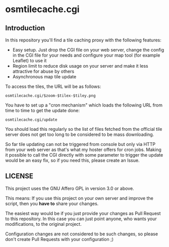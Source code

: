 osmtilecache.cgi
================

Introduction
------------

In this repository you'll find a tile caching proxy with the following features:

- Easy setup. Just drop the CGI file on your web server, change the config in the CGI file for your needs and configure your map tool (for example Leaflet) to use it
- Region limit to reduce disk usage on your server and make it less attractive for abuse by others
- Asynchronous map tile update

To access the tiles, the URL will be as follows:

    osmtilecache.cgi/$zoom-$tilex-$tiley.png

You have to set up a "cron mechanism" which loads the following URL from time to time to get the update done:

    osmtilecache.cgi/update

You should load this regularly so the list of files fetched from the official tile server does not get too long to be considered to be mass downloading.

So far tile updating can not be triggered from console but only via HTTP from your web server as that's what my hoster offers for cron jobs. Making it possible to call the CGI directly with some parameter to trigger the update would be an easy fix, so if you need this, please create an Issue.

LICENSE
-------

This project uses the GNU Affero GPL in version 3.0 or above.

This means: If you use this project on your own server and improve the script, then you **have to** share your changes.

The easiest way would be if you just provide your changes as Pull Request to this repository. In this case you can just point anyone, who wants your modifications, to the original project.

Configuration changes are not considered to be such changes, so please don't create Pull Requests with your configuration ;)
